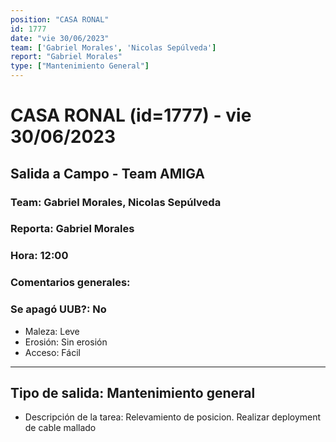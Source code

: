 ```yaml
---
position: "CASA RONAL"
id: 1777
date: "vie 30/06/2023"
team: ['Gabriel Morales', 'Nicolas Sepúlveda']
report: "Gabriel Morales"
type: ["Mantenimiento General"]
---
```


# CASA RONAL (id=1777) - vie 30/06/2023
## Salida a Campo - Team AMIGA
### Team: Gabriel Morales, Nicolas Sepúlveda
### Reporta: Gabriel Morales
### Hora: 12:00
### Comentarios generales: 
### Se apagó UUB?: No 
- Maleza: Leve
- Erosión: Sin erosión
- Acceso: Fácil
---------
## Tipo de salida: Mantenimiento general
   - Descripción de la tarea: Relevamiento de posicion.
Realizar deployment de cable mallado 
